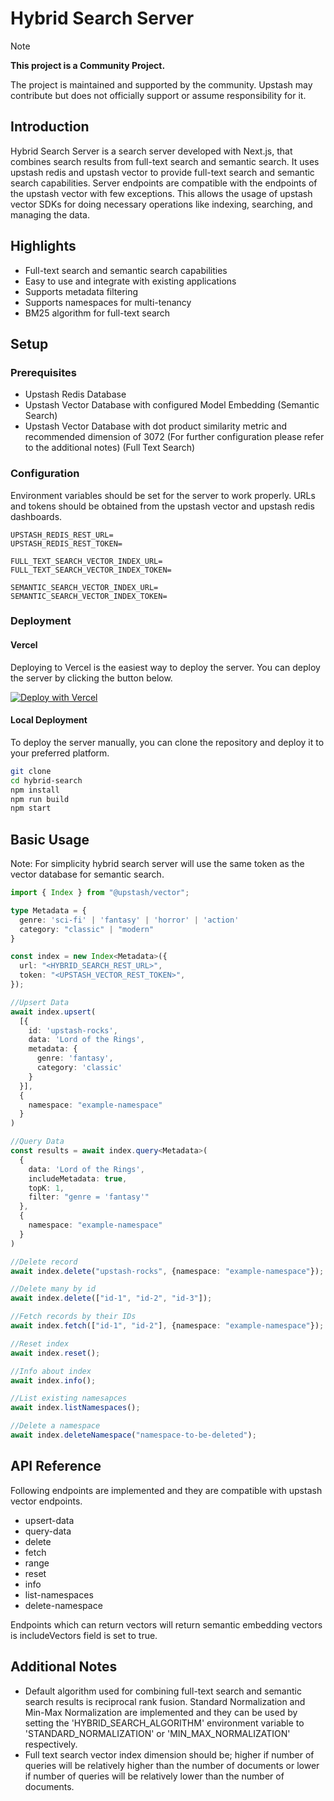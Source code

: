 # Hybrid Search Server

> [!NOTE]  
> **This project is a Community Project.**
>
> The project is maintained and supported by the community. Upstash may contribute but does not officially support or assume responsibility for it.


## Introduction

Hybrid Search Server is a search server developed with Next.js, that combines search results from full-text search and semantic search. 
It uses upstash redis and upstash vector to provide full-text search and semantic search capabilities.
Server endpoints are compatible with the endpoints of the upstash vector with few exceptions. 
This allows the usage of upstash vector SDKs for doing necessary operations like indexing, searching, and managing the data.

## Highlights

- Full-text search and semantic search capabilities
- Easy to use and integrate with existing applications
- Supports metadata filtering
- Supports namespaces for multi-tenancy
- BM25 algorithm for full-text search

## Setup

### Prerequisites

- Upstash Redis Database
- Upstash Vector Database with configured Model Embedding (Semantic Search)
- Upstash Vector Database with dot product similarity metric and recommended dimension of 3072 
(For further configuration please refer to the additional notes) (Full Text Search)

### Configuration

Environment variables should be set for the server to work properly. URLs and tokens should be obtained from the upstash vector and upstash redis dashboards.

```env
UPSTASH_REDIS_REST_URL=
UPSTASH_REDIS_REST_TOKEN=

FULL_TEXT_SEARCH_VECTOR_INDEX_URL=
FULL_TEXT_SEARCH_VECTOR_INDEX_TOKEN=

SEMANTIC_SEARCH_VECTOR_INDEX_URL=
SEMANTIC_SEARCH_VECTOR_INDEX_TOKEN=
```

### Deployment

#### Vercel

Deploying to Vercel is the easiest way to deploy the server. You can deploy the server by clicking the button below.

[![Deploy with Vercel](https://vercel.com/button)](https://vercel.com/new/project?template=)

#### Local Deployment

To deploy the server manually, you can clone the repository and deploy it to your preferred platform.

```bash
git clone
cd hybrid-search
npm install
npm run build
npm start
```


## Basic Usage

Note: For simplicity hybrid search server will use the same token as the vector database for semantic search.

```ts
import { Index } from "@upstash/vector";

type Metadata = {
  genre: 'sci-fi' | 'fantasy' | 'horror' | 'action'
  category: "classic" | "modern"
}

const index = new Index<Metadata>({
  url: "<HYBRID_SEARCH_REST_URL>",
  token: "<UPSTASH_VECTOR_REST_TOKEN>",
});

//Upsert Data
await index.upsert(
  [{
    id: 'upstash-rocks',
    data: 'Lord of the Rings',
    metadata: {
      genre: 'fantasy',
      category: 'classic'
    }
  }],
  {
    namespace: "example-namespace"
  }
)

//Query Data
const results = await index.query<Metadata>(
  {
    data: 'Lord of the Rings',
    includeMetadata: true,
    topK: 1,
    filter: "genre = 'fantasy'"
  },
  {
    namespace: "example-namespace"
  }
)

//Delete record
await index.delete("upstash-rocks", {namespace: "example-namespace"});

//Delete many by id
await index.delete(["id-1", "id-2", "id-3"]);

//Fetch records by their IDs
await index.fetch(["id-1", "id-2"], {namespace: "example-namespace"});

//Reset index
await index.reset();

//Info about index
await index.info();

//List existing namesapces
await index.listNamespaces();

//Delete a namespace
await index.deleteNamespace("namespace-to-be-deleted");
```

## API Reference

Following endpoints are implemented and they are compatible with upstash vector endpoints.

- upsert-data
- query-data
- delete
- fetch
- range
- reset
- info
- list-namespaces
- delete-namespace

Endpoints which can return vectors will return semantic embedding vectors is includeVectors field is set to true.

## Additional Notes

- Default algorithm used for combining full-text search and semantic search results is reciprocal rank fusion.
Standard Normalization and Min-Max Normalization are implemented and they can be used by setting the
'HYBRID_SEARCH_ALGORITHM' environment variable to 'STANDARD_NORMALIZATION' or 'MIN_MAX_NORMALIZATION' respectively.
- Full text search vector index dimension should be; higher if number of queries will be relatively higher than the number of documents or lower if number of queries will be relatively lower than the number of documents.

